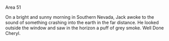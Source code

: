 Area 51

On a bright and sunny morning in Southern Nevada, Jack awoke to the sound of something crashing into the earth in the far distance. He looked outside the window and saw in the horizon a puff of grey smoke.
Well Done Cheryl.
